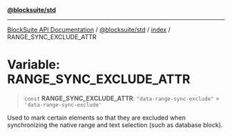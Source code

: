 [**@blocksuite/std**](../../../../@blocksuite/std/README.md)

***

[BlockSuite API Documentation](../../../../README.md) / [@blocksuite/std](../../README.md) / [index](../README.md) / RANGE\_SYNC\_EXCLUDE\_ATTR

# Variable: RANGE\_SYNC\_EXCLUDE\_ATTR

> `const` **RANGE\_SYNC\_EXCLUDE\_ATTR**: `"data-range-sync-exclude"` = `'data-range-sync-exclude'`

Used to mark certain elements so that they are excluded when synchronizing the native range and text selection (such as database block).
